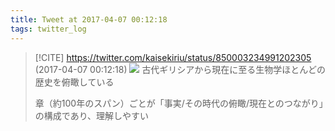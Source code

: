 ```yaml
---
title: Tweet at 2017-04-07 00:12:18
tags: twitter_log
---
```


> [!CITE] https://twitter.com/kaisekiriu/status/850003234991202305 (2017-04-07 00:12:18)
> ![](https://twitter.com/kaisekiriu/status/850003234991202305)
> 古代ギリシアから現在に至る生物学ほとんどの歴史を俯瞰している
> 
> 章（約100年のスパン）ごとが「事実/その時代の俯瞰/現在とのつながり」の構成であり、理解しやすい
